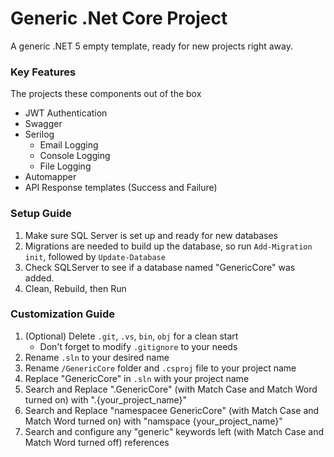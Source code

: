 # Generic .Net Core Project

A generic .NET 5 empty template, ready for new projects right away.

### Key Features
The projects these components out of the box
- JWT Authentication
- Swagger
- Serilog
	- Email Logging
	- Console Logging
	- File Logging
- Automapper
- API Response templates (Success and Failure)

### Setup Guide

1. Make sure SQL Server is set up and ready for new databases
2. Migrations are needed to build up the database, so run `Add-Migration init`, followed by `Update-Database`
3. Check SQLServer to see if a database named "GenericCore" was added.
4. Clean, Rebuild, then Run

### Customization Guide

1. (Optional) Delete `.git`, `.vs`, `bin`, `obj` for a clean start
	- Don't forget to modify `.gitignore` to your needs
2. Rename `.sln` to your desired name
3. Rename `/GenericCore` folder and `.csproj` file to your project name
4. Replace "GenericCore" in `.sln` with your project name
5. Search and Replace ".GenericCore" (with Match Case and Match Word turned on) with ".{your_project_name}"
6. Search and Replace "namespacee GenericCore" (with Match Case and Match Word turned on) with "namspace {your_project_name}"
7. Search and configure any "generic" keywords left (with Match Case and Match Word turned off) references